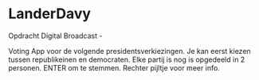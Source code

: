 # LanderDavy
Opdracht Digital Broadcast -

Voting App voor de volgende presidentsverkiezingen. Je kan eerst kiezen tussen republikeinen en democraten. Elke partij is nog is opgedeeld in 2 personen. ENTER om te stemmen. Rechter pijltje voor meer info.
